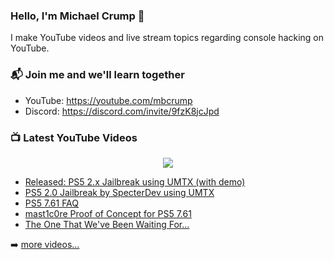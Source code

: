 ### Hello, I'm Michael Crump 👋

I make YouTube videos and live stream topics regarding console hacking on YouTube. 

### 📬 Join me and we'll learn together

- YouTube: https://youtube.com/mbcrump
- Discord: https://discord.com/invite/9fzK8jcJpd

### 📺 Latest YouTube Videos

<div align="center">

[<img src="https://img.shields.io/badge/-Subscribe-red?style=for-the-badge&logo=youtube&logoColor=white"/>](https://www.youtube.com/c/mbcrump?sub_confirmation=1)

</div>

<!-- YOUTUBE:START -->
- [Released: PS5 2.x Jailbreak using UMTX &lpar;with demo&rpar;](https://www.youtube.com/watch?v=jEyC7ZCVNJM)
- [PS5 2.0 Jailbreak by SpecterDev using UMTX](https://www.youtube.com/watch?v=MsrgCMTXqKw)
- [PS5 7.61 FAQ](https://www.youtube.com/watch?v=ogi74DSqk_k)
- [mast1c0re Proof of Concept for PS5 7.61](https://www.youtube.com/watch?v=3PVDxJ2bWnc)
- [The One That We&#39;ve Been Waiting For...](https://www.youtube.com/watch?v=he-7LB0JQN8)
<!-- YOUTUBE:END -->

➡️ [more videos...](https://youtube.com/mbcrump)


